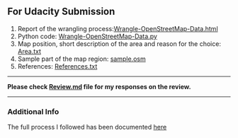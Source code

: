 
## For Udacity Submission

1. Report of the wrangling process:[Wrangle-OpenStreetMap-Data.html](http://htmlpreview.github.io/?https://github.com/YannisPap/Wrangle-OpenStreetMap-Data/blob/master/Wrangle-OpenStreetMap-Data.html)
2. Python code: [Wrangle-OpenStreetMap-Data.py](Wrangle-OpenStreetMap-Data.py)
3. Map position, short description of the area and reason for the choice: [Area.txt](Area.txt)
4. Sample part of the map region: [sample.osm](sample.osm)
5. References: [References.txt](References.txt)

---

**Please check [Review.md](Review.md) file for my responses on the review.**

---

### Additional Info

The full process I followed has been documented [here](Wrangle-OpenStreetMap-Data.md)

